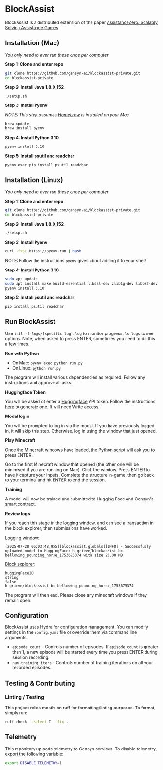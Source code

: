 # BlockAssist

BlockAssist is a distributed extension of the paper [AssistanceZero: Scalably Solving Assistance Games](https://arxiv.org/abs/2504.07091).

## Installation (Mac)

*You only need to ever run these once per computer*

**Step 1: Clone and enter repo**

```bash
git clone https://github.com/gensyn-ai/blockassist-private.git
cd blockassist-private
```

**Step 2: Install Java 1.8.0_152**

```bash
./setup.sh
```

**Step 3: Install Pyenv**

*NOTE: This step assumes [Homebrew](https://brew.sh/) is installed on your Mac*

```bash
brew update
brew install pyenv
```

**Step 4: Install Python 3.10**

```bash
pyenv install 3.10
```

**Step 5: Install psutil and readchar**

```bash
pyenv exec pip install psutil readchar
```

## Installation (Linux)

*You only need to ever run these once per computer*

**Step 1: Clone and enter repo**

```bash
git clone https://github.com/gensyn-ai/blockassist-private.git
cd blockassist-private
```

**Step 2: Install Java 1.8.0_152**

```bash
./setup.sh
```

**Step 3: Install Pyenv**

```bash
curl -fsSL https://pyenv.run | bash
```

NOTE: Follow the instructions `pyenv` gives about adding it to your shell!

**Step 4: Install Python 3.10**

```bash
sudo apt update
sudo apt install make build-essential libssl-dev zlib1g-dev libbz2-dev libreadline-dev libsqlite3-dev curl git libncursesw5-dev xz-utils tk-dev libxml2-dev libxmlsec1-dev libffi-dev liblzma-dev # Dependencies for Python installation
pyenv install 3.10
```

**Step 5: Install psutil and readchar**

```bash
pip install psutil readchar
```

## Run BlockAssist

Use `tail -f logs/[specific log].log` to monitor progress. `ls logs` to see options. Note, when asked to press ENTER, sometimes you need to do this a few times.

**Run with Python**

* On Mac: `pyenv exec python run.py`
* On Linux: `python run.py`

The program will install various dependencies as required. Follow any instructions and approve all asks.

**Huggingface Token**

You will be asked ot enter a [Huggingface](https://huggingface.co) API token. Follow the instructions [here](https://huggingface.co/docs/hub/en/security-tokens) to generate one. It will need Write access.

**Modal login**

You will be prompted to log in via the modal. If you have previously logged in, it will skip this step. Otherwise, log in using the window that just opened.

**Play Minecraft**

Once the Minecraft windows have loaded, the Python script will ask you to press ENTER.

Go to the first Minecraft window that opened (the other one will be minimised if you are running on Mac). Click the window. Press ENTER to have it capture your inputs. Complete the structure in-game, then go back to your terminal and hit ENTER to end the session.

**Training**

A model will now be trained and submitted to Hugging Face and Gensyn's smart contract.

**Review logs**

If you reach this stage in the logging window, and can see a transaction in the block explorer, then submissions have worked.

Logging window:

```
[2025-07-28 05:03:48,955][blockassist.globals][INFO] - Successfully uploaded model to HuggingFace: h-grieve/blockassist-bc-bellowing_pouncing_horse_1753675374 with size 20.00 MB
```

[Block explorer](https://gensyn-testnet.explorer.alchemy.com/address/0xa6834217923D7A2A0539575CFc67abA209E6436F?tab=logs):

```
huggingFaceID
string
false
h-grieve/blockassist-bc-bellowing_pouncing_horse_1753675374
```

The program will then end. Please close any minecraft windows if they remain open.


## Configuration

BlockAssist uses Hydra for configuration management. You can modify settings in the `config.yaml` file or override them via command line arguments.

- `episode_count` - Controls number of episodes. If `episode_count` is greater than 1, a new episode will be started every time you press ENTER during session recording.
- `num_training_iters` - Controls number of training iterations on all your recorded episodes.

## Testing & Contributing

### Linting / Testing

This project relies mostly on ruff for formatting/linting purposes. To format, simply run:

```bash
ruff check --select I --fix .
```

## Telemetry

This repository uploads telemetry to Gensyn services. To disable telemetry, export the following variable:

```bash
export DISABLE_TELEMETRY=1
```
